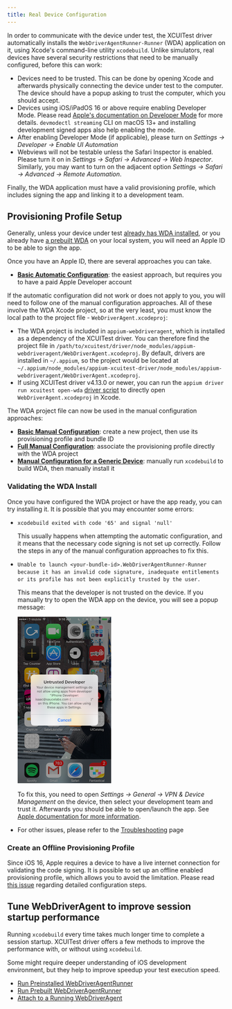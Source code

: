 ```yaml
---
title: Real Device Configuration
---
```


In order to communicate with the device under test, the XCUITest driver automatically installs the
`WebDriverAgentRunner-Runner` (WDA) application on it, using Xcode's command-line utility `xcodebuild`.
Unlike simulators, real devices have several security restrictions that need to be manually
configured, before this can work:

- Devices need to be trusted. This can be done by opening Xcode and afterwards physically connecting
  the device under test to the computer. The device should have a popup asking to trust the computer,
  which you should accept.
- Devices using iOS/iPadOS 16 or above require enabling Developer Mode. Please read
  [Apple's documentation on Developer Mode](https://developer.apple.com/documentation/xcode/enabling-developer-mode-on-a-device)
  for more details. `devmodectl streaming` CLI on macOS 13+ and installing development signed apps
  also help enabling the mode.
- After enabling Developer Mode (if applicable), please turn on _Settings -> Developer -> Enable UI Automation_
- Webviews will not be testable unless the Safari Inspector is enabled. Please turn it on in
  _Settings -> Safari -> Advanced -> Web Inspector_. Similarly, you may want to turn on the adjacent
  option _Settings -> Safari -> Advanced -> Remote Automation_.

Finally, the WDA application must have a valid provisioning profile, which includes signing the app
and linking it to a development team.

## Provisioning Profile Setup

Generally, unless your device under test [already has WDA installed](../guides/run-preinstalled-wda.md),
or you already have [a prebuilt WDA](../guides/run-prebuilt-wda.md) on your local system, you will
need an Apple ID to be able to sign the app.

Once you have an Apple ID, there are several approaches you can take.

* [__Basic Automatic Configuration__](./prov-profile-basic-auto.md): the easiest approach, but
  requires you to have a paid Apple Developer account

If the automatic configuration did not work or does not apply to you, you will need to follow one of
the manual configuration approaches. All of these involve the WDA Xcode project, so at the very
least, you must know the local path to the project file - `WebDriverAgent.xcodeproj`:

* The WDA project is included in `appium-webdriveragent`, which is installed as a dependency of the
  XCUITest driver. You can therefore find the project file in
  `/path/to/xcuitest/driver/node_modules/appium-webdriveragent/WebDriverAgent.xcodeproj`.
  By default, drivers are installed in `~/.appium`, so the project would be located at
  `~/.appium/node_modules/appium-xcuitest-driver/node_modules/appium-webdriveragent/WebDriverAgent.xcodeproj`.
* If using XCUITest driver v4.13.0 or newer, you can run the `appium driver run xcuitest open-wda`
  [driver script](../reference/scripts.md) to directly open `WebDriverAgent.xcodeproj` in Xcode.

The WDA project file can now be used in the manual configuration approaches:

* [__Basic Manual Configuration__](./prov-profile-basic-manual.md): create a new project, then use
  its provisioning profile and bundle ID
* [__Full Manual Configuration__](./prov-profile-full-manual.md): associate the provisioning profile
  directly with the WDA project
* [__Manual Configuration for a Generic Device__](./prov-profile-generic-manual.md): manually run
  `xcodebuild` to build WDA, then manually install it

### Validating the WDA Install

Once you have configured the WDA project or have the app ready, you can try installing it. It is
possible that you may encounter some errors:

* `xcodebuild exited with code '65' and signal 'null'`

    This usually happens when attempting the automatic configuration, and it means that the necessary
    code signing is not set up correctly. Follow the steps in any of the manual configuration
    approaches to fix this.

* `Unable to launch <your-bundle-id>.WebDriverAgentRunner-Runner because it has an invalid code
  signature, inadequate entitlements or its profile has not been explicitly trusted by the user.`

    This means that the developer is not trusted on the device. If you manually try to open the WDA
    app on the device, you will see a popup message:

    ![Untrusted developer](./assets/images/untrusted-dev.png)

    To fix this, you need to open _Settings -> General -> VPN & Device Management_ on the device, then
    select your development team and trust it. Afterwards you should be able to open/launch the app.
    See [Apple documentation for more information](https://support.apple.com/en-us/HT204460).

* For other issues, please refer to the [Troubleshooting](../guides/troubleshooting.md) page


### Create an Offline Provisioning Profile

Since iOS 16, Apple requires a device to have a live internet connection for validating the code
signing. It is possible to set up an offline enabled provisioning profile, which allows you to avoid
the limitation. Please read [this issue](https://github.com/appium/appium/issues/18378#issuecomment-1482678074)
regarding detailed configuration steps.

## Tune WebDriverAgent to improve session startup performance

Running `xcodebuild` every time takes much longer time to complete a session startup.
XCUITest driver offers a few methods to improve the performance with, or without using `xcodebuild`.

Some might require deeper understanding of iOS development environment,
but they help to improve speedup your test execution speed.

- [Run Preinstalled WebDriverAgentRunner](./../guides/run-preinstalled-wda.md)
- [Run Prebuilt WebDriverAgentRunner](./../guides/run-prebuilt-wda.md)
- [Attach to a Running WebDriverAgent](./../guides/attach-to-running-wda.md)
